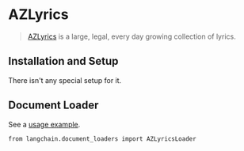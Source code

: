 AZLyrics
========

> [AZLyrics](https://www.azlyrics.com/) is a large, legal, every day growing collection of lyrics.

Installation and Setup[](#installation-and-setup "Direct link to Installation and Setup")
------------------------------------------------------------------------------------------

There isn't any special setup for it.

Document Loader[](#document-loader "Direct link to Document Loader")
---------------------------------------------------------------------

See a [usage example](/docs/integrations/document_loaders/azlyrics).

    from langchain.document_loaders import AZLyricsLoader